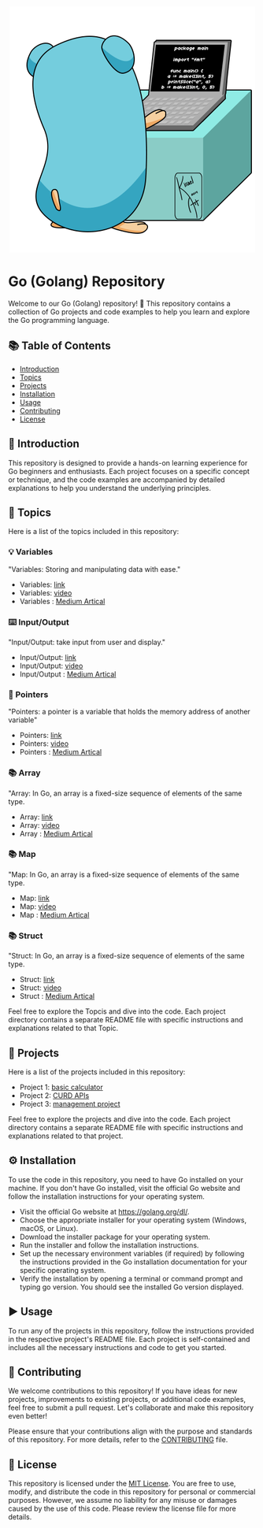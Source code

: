 <p align="center">
  <img src="https://github.com/anshitmishra/golang-tutorial/blob/main/images/intro.gif" />
</p>


# Go (Golang) Repository

Welcome to our Go (Golang) repository! 🚀 This repository contains a collection of Go projects and code examples to help you learn and explore the Go programming language.

## 📚 Table of Contents

- [Introduction](#introduction)
- [Topics](#topics)
- [Projects](#projects)
- [Installation](#installation)
- [Usage](#usage)
- [Contributing](#contributing)
- [License](#license)

## 🌟 Introduction

This repository is designed to provide a hands-on learning experience for Go beginners and enthusiasts. Each project focuses on a specific concept or technique, and the code examples are accompanied by detailed explanations to help you understand the underlying principles.

## 🔰 Topics

Here is a list of the topics included in this repository:

### 💡 Variables
"Variables: Storing and manipulating data with ease."
- Variables: [link](/variable)
- Variables: [video](https://www.youtube.com/@anshit.03/)
- Variables : [Medium Artical](https://medium.com/@roten.x/mastering-go-golang-variables-a-comprehensive-guide-with-examples-for-maximum-programming-power-83595a09a951)

### ⌨️ Input/Output
"Input/Output: take input from user and display."
- Input/Output: [link](/input_output)
- Input/Output: [video](https://www.youtube.com/@anshit.03/)
- Input/Output : [Medium Artical](https://medium.com/@roten.x/exploring-input-output-strconv-strings-and-bufio-in-go-golang-67f41ab74893)

### 📍 Pointers
"Pointers: a pointer is a variable that holds the memory address of another variable"
- Pointers: [link](/pointers)
- Pointers: [video](https://www.youtube.com/@anshit.03/)
- Pointers : [Medium Artical](https://medium.com/@roten.x/understanding-pointers-in-go-golang-5718d1d6b918)

### 📚 Array
"Array: In Go, an array is a fixed-size sequence of elements of the same type. 
- Array: [link](/array)
- Array: [video](https://www.youtube.com/@anshit.03/)
- Array : [Medium Artical](https://medium.com/@roten.x/go-arrays-and-slices-a-comprehensive-guide-cfc094dcab2)


### 📚 Map
"Map: In Go, an array is a fixed-size sequence of elements of the same type. 
- Map: [link](/map)
- Map: [video](https://www.youtube.com/@anshit.03/)
- Map : [Medium Artical](https://medium.com/@roten.x/go-arrays-and-slices-a-comprehensive-guide-cfc094dcab2)


### 📚 Struct
"Struct: In Go, an array is a fixed-size sequence of elements of the same type. 
- Struct: [link](/struct)
- Struct: [video](https://www.youtube.com/@anshit.03/)
- Struct : [Medium Artical](https://medium.com/@roten.x/go-arrays-and-slices-a-comprehensive-guide-cfc094dcab2)


Feel free to explore the Topcis and dive into the code. Each project directory contains a separate README file with specific instructions and explanations related to that Topic.

## 📂 Projects

Here is a list of the projects included in this repository:

- Project 1: [basic calculator](/projects/calculator)
- Project 2: [CURD APIs](/project-2)
- Project 3: [management project](/project-3)

Feel free to explore the projects and dive into the code. Each project directory contains a separate README file with specific instructions and explanations related to that project.

## ⚙️ Installation

To use the code in this repository, you need to have Go installed on your machine. If you don't have Go installed, visit the official Go website and follow the installation instructions for your operating system.

* Visit the official Go website at https://golang.org/dl/.
* Choose the appropriate installer for your operating system (Windows, macOS, or Linux).
* Download the installer package for your operating system.
* Run the installer and follow the installation instructions.
* Set up the necessary environment variables (if required) by following the instructions provided in the Go installation documentation for your specific operating system.
* Verify the installation by opening a terminal or command prompt and typing go version. You should see the installed Go version displayed.

## ▶️ Usage

To run any of the projects in this repository, follow the instructions provided in the respective project's README file. Each project is self-contained and includes all the necessary instructions and code to get you started.

## 🤝 Contributing

We welcome contributions to this repository! If you have ideas for new projects, improvements to existing projects, or additional code examples, feel free to submit a pull request. Let's collaborate and make this repository even better!

Please ensure that your contributions align with the purpose and standards of this repository. For more details, refer to the [CONTRIBUTING](CONTRIBUTING.md) file.

## 📄 License

This repository is licensed under the [MIT License](LICENSE). You are free to use, modify, and distribute the code in this repository for personal or commercial purposes. However, we assume no liability for any misuse or damages caused by the use of this code. Please review the license file for more details.

